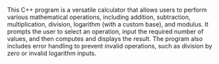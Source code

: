 This C++ program is a versatile calculator that allows users to perform various mathematical operations, including addition, subtraction, multiplication, division, logarithm (with a custom base), and modulus. It prompts the user to select an operation, input the required number of values, and then computes and displays the result. The program also includes error handling to prevent invalid operations, such as division by zero or invalid logarithm inputs.
